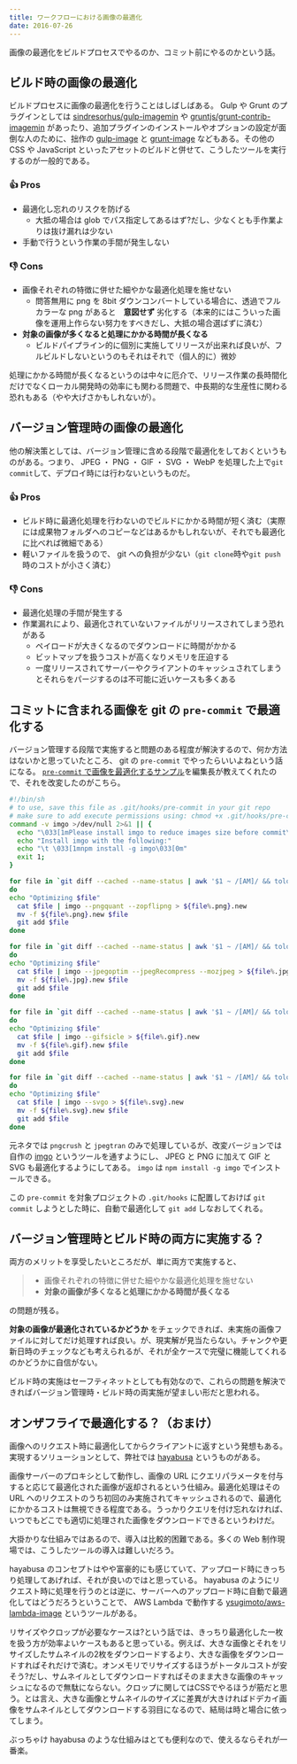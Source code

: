 ```yaml
---
title: ワークフローにおける画像の最適化
date: 2016-07-26
---
```


画像の最適化をビルドプロセスでやるのか、コミット前にやるのかという話。

## ビルド時の画像の最適化

ビルドプロセスに画像の最適化を行うことはしばしばある。 Gulp や Grunt のプラグインとしては [sindresorhus/gulp-imagemin](https://github.com/sindresorhus/gulp-imagemin) や [gruntjs/grunt-contrib-imagemin](https://github.com/gruntjs/grunt-contrib-imagemin) があったり、追加プラグインのインストールやオプションの設定が面倒な人のために、拙作の [gulp-image](https://github.com/1000ch/gulp-image) と [grunt-image](https://github.com/1000ch/grunt-image) などもある。その他の CSS や JavaScript といったアセットのビルドと併せて、こうしたツールを実行するのが一般的である。

### 👍 Pros

- 最適化し忘れのリスクを防げる
  - 大抵の場合は glob でパス指定してあるはず?だし、少なくとも手作業よりは抜け漏れは少ない
- 手動で行うという作業の手間が発生しない

### 👎 Cons

- 画像それぞれの特徴に併せた細やかな最適化処理を施せない
  - 問答無用に png を 8bit ダウンコンバートしている場合に、透過でフルカラーな png があると　**意図せず** 劣化する（本来的にはこういった画像を運用上作らない努力をすべきだし、大抵の場合選ばずに済む）
- **対象の画像が多くなると処理にかかる時間が長くなる**
  - ビルドパイプライン的に個別に実施してリリースが出来れば良いが、フルビルドしないというのもそれはそれで（個人的に）微妙

処理にかかる時間が長くなるというのは中々に厄介で、リリース作業の長時間化だけでなくローカル開発時の効率にも関わる問題で、中長期的な生産性に関わる恐れもある（やや大げさかもしれないが）。

## バージョン管理時の画像の最適化

他の解決策としては、バージョン管理に含める段階で最適化をしておくというものがある。つまり、 JPEG ・ PNG ・ GIF ・ SVG ・ WebP を処理した上で`git commit`して、デプロイ時には行わないというものだ。

### 👍 Pros

- ビルド時に最適化処理を行わないのでビルドにかかる時間が短く済む（実際には成果物フォルダへのコピーなどはあるかもしれないが、それでも最適化に比べれば微細である）
- 軽いファイルを扱うので、 git への負担が少ない（`git clone`時や`git push`時のコストが小さく済む）

### 👎 Cons

- 最適化処理の手間が発生する
- 作業漏れにより、最適化されていないファイルがリリースされてしまう恐れがある
  - ペイロードが大きくなるのでダウンロードに時間がかかる
  - ビットマップを扱うコストが高くなりメモリを圧迫する
  - 一度リリースされてサーバーやクライアントのキャッシュされてしまうとそれらをパージするのは不可能に近いケースも多くある

## コミットに含まれる画像を git の `pre-commit` で最適化する

バージョン管理する段階で実施すると問題のある程度が解決するので、何か方法はないかと思っていたところ、 git の `pre-commit` でやったらいいよねという話になる。 [`pre-commit` で画像を最適化するサンプル](https://gist.github.com/arnaud-lb/4181829)を編集長が教えてくれたので、それを改変したのがこちら。

```sh
#!/bin/sh
# to use, save this file as .git/hooks/pre-commit in your git repo
# make sure to add execute permissions using: chmod +x .git/hooks/pre-commit
command -v imgo >/dev/null 2>&1 || {
  echo "\033[1mPlease install imgo to reduce images size before commit\033[0m"
  echo "Install imgo with the following:"
  echo "\t \033[1mnpm install -g imgo\033[0m"
  exit 1;
}

for file in `git diff --cached --name-status | awk '$1 ~ /[AM]/ && tolower($2) ~ /\.png$/ {print $2}'`
do
echo "Optimizing $file"
  cat $file | imgo --pngquant --zopflipng > ${file%.png}.new
  mv -f ${file%.png}.new $file
  git add $file
done

for file in `git diff --cached --name-status | awk '$1 ~ /[AM]/ && tolower($2) ~ /\.jpe?g$/ {print $2}'`
do
echo "Optimizing $file"
  cat $file | imgo --jpegoptim --jpegRecompress --mozjpeg > ${file%.jpg}.new
  mv -f ${file%.jpg}.new $file
  git add $file
done

for file in `git diff --cached --name-status | awk '$1 ~ /[AM]/ && tolower($2) ~ /\.gif$/ {print $2}'`
do
echo "Optimizing $file"
  cat $file | imgo --gifsicle > ${file%.gif}.new
  mv -f ${file%.gif}.new $file
  git add $file
done

for file in `git diff --cached --name-status | awk '$1 ~ /[AM]/ && tolower($2) ~ /\.svg$/ {print $2}'`
do
echo "Optimizing $file"
  cat $file | imgo --svgo > ${file%.svg}.new
  mv -f ${file%.svg}.new $file
  git add $file
done
```

元ネタでは `pngcrush` と `jpegtran` のみで処理しているが、改変バージョンでは自作の [imgo](https://www.npmjs.com/package/imgo) というツールを通すようにし、 JPEG と PNG に加えて GIF と SVG も最適化するようにしてある。 `imgo` は `npm install -g imgo` でインストールできる。

この `pre-commit` を対象プロジェクトの `.git/hooks` に配置しておけば `git commit` しようとした時に、自動で最適化して `git add` しなおしてくれる。

## バージョン管理時とビルド時の両方に実施する？

両方のメリットを享受したいところだが、単に両方で実施すると、

> - 画像それぞれの特徴に併せた細やかな最適化処理を施せない
> - **対象の画像が多くなると処理にかかる時間が長くなる**

の問題が残る。

**対象の画像が最適化されているかどうか** をチェックできれば、未実施の画像ファイルに対してだけ処理すれば良い。が、現実解が見当たらない。チャンクや更新日時のチェックなども考えられるが、それが全ケースで完璧に機能してくれるのかどうかに自信がない。

ビルド時の実施はセーフティネットとしても有効なので、これらの問題を解決できればバージョン管理時・ビルド時の両実施が望ましい形だと思われる。

## オンザフライで最適化する？（おまけ）

画像へのリクエスト時に最適化してからクライアントに返すという発想もある。実現するソリューションとして、弊社では [hayabusa](http://hayabusa.io) というものがある。

画像サーバーのプロキシとして動作し、画像の URL にクエリパラメータを付与すると応じて最適化された画像が返却されるという仕組み。最適化処理はその URL へのリクエストのうち初回のみ実施されてキャッシュされるので、最適化にかかるコストは無視できる程度である。うっかりクエリを付け忘れなければ、いつでもどこでも適切に処理された画像をダウンロードできるというわけだ。

大掛かりな仕組みではあるので、導入は比較的困難である。多くの Web 制作現場では、こうしたツールの導入は難しいだろう。

hayabusa のコンセプトはやや富豪的にも感じていて、アップロード時にきっちり処理してあげれば、それが良いのではと思っている。 hayabusa のようにリクエスト時に処理を行うのとは逆に、サーバーへのアップロード時に自動で最適化してはどうだろうということで、 AWS Lambda で動作する [ysugimoto/aws-lambda-image](https://github.com/ysugimoto/aws-lambda-image) というツールがある。

リサイズやクロップが必要なケースは?という話では、きっちり最適化した一枚を扱う方が効率よいケースもあると思っている。例えば、大きな画像とそれをリサイズしたサムネイルの2枚をダウンロードするより、大きな画像をダウンロードすればそれだけで済む。オンメモリでリサイズするほうがトータルコストが安そう?だし、サムネイルとしてダウンロードすればそのまま大きな画像のキャッシュになるので無駄にならない。クロップに関してはCSSでやるほうが筋だと思う。とは言え、大きな画像とサムネイルのサイズに差異が大きければドデカイ画像をサムネイルとしてダウンロードする羽目になるので、結局は時と場合に依ってしまう。

ぶっちゃけ hayabusa のような仕組みはとても便利なので、使えるならそれが一番楽。
